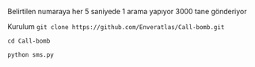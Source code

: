 Belirtilen numaraya her 5 saniyede 1 arama yapıyor 3000 tane gönderiyor 

Kurulum
```git clone https://github.com/Enveratlas/Call-bomb.git```

```cd Call-bomb```

```python sms.py```
